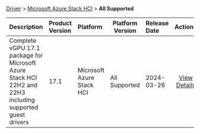 
[Driver](/README.md)  >  [Microsoft Azure Stack HCI](/index/Driver/Microsoft_Azure_Stack_HCI.md)  >  **All Supported**



| Description            | Product Version    | Platform                | Platform Version           | Release Date           |             Actions              |
| ---------------------- | :----------------- | :---------------------- | -------------------------- | :--------------------- | :------------------------------: |
| Complete vGPU 17.1 package for Microsoft Azure Stack HCI 22H2 and 22H3 including supported guest drivers | 17.1 | Microsoft Azure Stack HCI | All Supported | 2024-03-26 | [View Details](/details/0f5b10_Complete_vGPU_17.1_package_for_Microsoft_Azure_Stack_HCI_22H2_and_22H3_including_supported_guest_drivers.md) |
